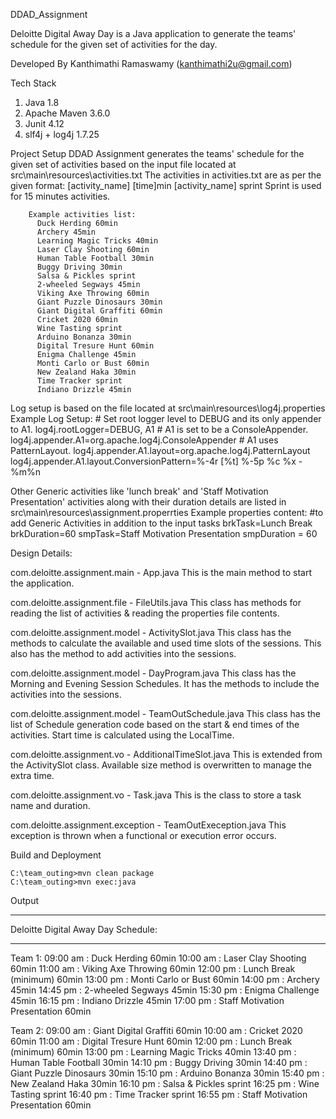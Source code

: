 DDAD_Assignment

Deloitte Digital Away Day is a Java application to generate the teams' schedule for the given set of activities for the day.

Developed By
Kanthimathi Ramaswamy (kanthimathi2u@gmail.com)

Tech Stack
1.	Java 1.8
2.	Apache Maven 3.6.0
3.	Junit 4.12
4.	slf4j + log4j 1.7.25

Project Setup
DDAD Assignment generates the teams' schedule for the given set of activities based on the input file located at src\main\resources\activities.txt
        The activities in activities.txt are as per the given format:
        [activity_name] [time]min
        [activity_name] sprint
   Sprint is used for 15 minutes activities.
        
        Example activities list:
          Duck Herding 60min
          Archery 45min
          Learning Magic Tricks 40min
          Laser Clay Shooting 60min
          Human Table Football 30min
          Buggy Driving 30min
          Salsa & Pickles sprint
          2-wheeled Segways 45min
          Viking Axe Throwing 60min
          Giant Puzzle Dinosaurs 30min
          Giant Digital Graffiti 60min
          Cricket 2020 60min
          Wine Tasting sprint
          Arduino Bonanza 30min
          Digital Tresure Hunt 60min
          Enigma Challenge 45min
          Monti Carlo or Bust 60min
          New Zealand Haka 30min
          Time Tracker sprint
          Indiano Drizzle 45min
     
Log setup is based on the file located at src\main\resources\log4j.properties
  Example Log Setup:
          # Set root logger level to DEBUG and its only appender to A1.
          log4j.rootLogger=DEBUG, A1
          # A1 is set to be a ConsoleAppender.
          log4j.appender.A1=org.apache.log4j.ConsoleAppender
          # A1 uses PatternLayout.
          log4j.appender.A1.layout=org.apache.log4j.PatternLayout
          log4j.appender.A1.layout.ConversionPattern=%-4r [%t] %-5p %c %x - %m%n
    
Other Generic activities like 'lunch break' and 'Staff Motivation Presentation' activities along with their duration details are listed in src\main\resources\assignment.properrties
    Example properties content:
          #to add Generic Activities in addition to the input tasks
          brkTask=Lunch Break
          brkDuration=60
          smpTask=Staff Motivation Presentation
          smpDuration = 60

Design Details:

com.deloitte.assignment.main -	App.java	This is the main method to start the application.

com.deloitte.assignment.file -	FileUtils.java	This class has methods for reading the list of activities & reading the properties file contents.

com.deloitte.assignment.model -	ActivitySlot.java	This class has the methods to calculate the available and used time slots of the sessions. This also has the method to add activities into the sessions.

com.deloitte.assignment.model -	DayProgram.java	This class has the Morning and Evening Session Schedules. It has the methods to include the activities into the sessions.

com.deloitte.assignment.model -	TeamOutSchedule.java	This class has the list of Schedule generation code based on the start & end times of the activities. Start time is calculated using the LocalTime.

com.deloitte.assignment.vo -	AdditionalTimeSlot.java	This is extended from the ActivitySlot class. Available size method is overwritten to manage the extra time.

com.deloitte.assignment.vo -	Task.java	This is the class to store a task name and duration.

com.deloitte.assignment.exception -	TeamOutExeception.java	This exception is thrown when a functional or execution error occurs.  

Build and Deployment

    C:\team_outing>mvn clean package
    C:\team_outing>mvn exec:java


Output

************************************

Deloitte Digital Away Day Schedule:

************************************

Team 1:
09:00 am : Duck Herding 60min
10:00 am : Laser Clay Shooting 60min
11:00 am : Viking Axe Throwing 60min
12:00 pm : Lunch Break (minimum) 60min
13:00 pm : Monti Carlo or Bust 60min
14:00 pm : Archery 45min
14:45 pm : 2-wheeled Segways 45min
15:30 pm : Enigma Challenge 45min
16:15 pm : Indiano Drizzle 45min
17:00 pm : Staff Motivation Presentation 60min

Team 2:
09:00 am : Giant Digital Graffiti 60min
10:00 am : Cricket 2020 60min
11:00 am : Digital Tresure Hunt 60min
12:00 pm : Lunch Break (minimum) 60min
13:00 pm : Learning Magic Tricks 40min
13:40 pm : Human Table Football 30min
14:10 pm : Buggy Driving 30min
14:40 pm : Giant Puzzle Dinosaurs 30min
15:10 pm : Arduino Bonanza 30min
15:40 pm : New Zealand Haka 30min
16:10 pm : Salsa & Pickles sprint
16:25 pm : Wine Tasting sprint
16:40 pm : Time Tracker sprint
16:55 pm : Staff Motivation Presentation 60min
